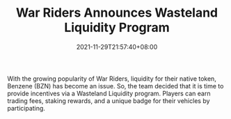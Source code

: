 ﻿---
title: "War Riders Announces Wasteland Liquidity Program"
date: 2021-11-29T21:57:40+08:00
lastmod: 2021-11-29T16:45:40+08:00
draft: false
authors: ["Joseph"]
description: "With the growing popularity of War Riders, liquidity for their native token, Benzene (BZN) has become an issue. So, the team decided that it is time to provide incentives via a Wasteland Liquidity program. Players can earn trading fees, staking rewards, and a unique badge for their vehicles by participating."
featuredImage: "war-riders-announces-wasteland-liquidity-program.jpeg"
tags: ["Virtual World","Play to Earn"]
categories: ["news"]
news: ["Virtual World"]
weight: 
lightgallery: true
pinned: false
recommend: false
recommend1: false
---

With the growing popularity of War Riders, liquidity for their native token, Benzene (BZN) has become an issue. So, the team decided that it is time to provide incentives via a Wasteland Liquidity program. Players can earn trading fees, staking rewards, and a unique badge for their vehicles by participating.

<!--more-->

